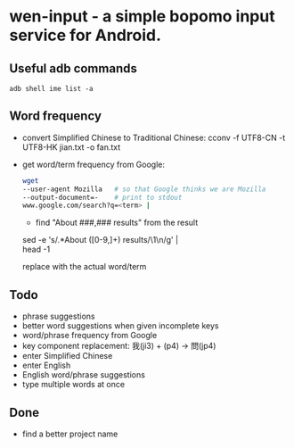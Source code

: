 # wen-input - a simple bopomo input service for Android.  

## Useful adb commands

    adb shell ime list -a

## Word frequency

- convert Simplified Chinese to Traditional Chinese:
	cconv -f UTF8-CN -t UTF8-HK jian.txt -o fan.txt

- get word/term frequency from Google:
  
  ```bash
  wget 
  --user-agent Mozilla   # so that Google thinks we are Mozilla
  --output-document=-    # print to stdout
  www.google.com/search?q=<term> | 
  ```  
  
  - find "About ###,### results" from the result
    
  sed -e 's/.*About \([0-9,]\+\) results/\1\n/g' |   
  head -1
    
  replace <term> with the actual word/term 

## Todo
- phrase suggestions
- better word suggestions when given incomplete keys
- word/phrase frequency from Google
- key component replacement:  我(ji3) + (p4) -> 問(jp4)
- enter Simplified Chinese 
- enter English 
- English word/phrase suggestions
- type multiple words at once
 
## Done
- find a better project name